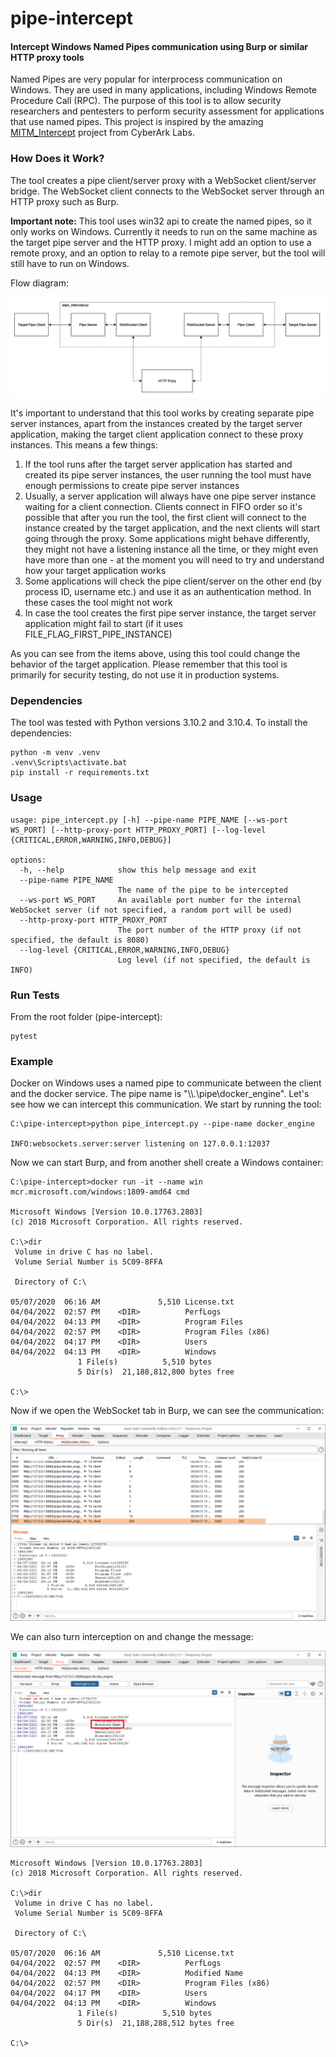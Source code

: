 # pipe-intercept
#### Intercept Windows Named Pipes communication using Burp or similar HTTP proxy tools
Named Pipes are very popular for interprocess communication on Windows. They are used in many applications, including Windows Remote Procedure Call (RPC). The purpose of this tool is to allow security researchers and pentesters to perform security assessment for applications that use named pipes.
This project is inspired by the amazing [MITM_Intercept](https://github.com/cyberark/MITM_Intercept) project from CyberArk Labs.
### How Does it Work?
The tool creates a pipe client/server proxy with a WebSocket client/server bridge. The WebSocket client connects to the WebSocket server through an HTTP proxy such as Burp.

**Important note:** This tool uses win32 api to create the named pipes, so it only works on Windows. Currently it needs to run on the same machine as the target pipe server and the HTTP proxy. I might add an option to use a remote proxy, and an option to relay to a remote pipe server, but the tool will still have to run on Windows.

Flow diagram:

![Flow Diagram](images/pipe-intercept.png)

It's important to understand that this tool works by creating separate pipe server instances, apart from the instances created by the target server application, making the target client application connect to these proxy instances. This means a few things:
1. If the tool runs after the target server application has started and created its pipe server instances, the user running the tool must have enough permissions to create pipe server instances
2. Usually, a server application will always have one pipe server instance waiting for a client connection. Clients connect in FIFO order so it's possible that after you run the tool, the first client will connect to the instance created by the target application, and the next clients will start going through the proxy. Some applications might behave differently, they might not have a listening instance all the time, or they might even have more than one - at the moment you will need to try and understand how your target application works
3. Some applications will check the pipe client/server on the other end (by process ID, username etc.) and use it as an authentication method. In these cases the tool might not work
4. In case the tool creates the first pipe server instance, the target server application might fail to start (if it uses FILE_FLAG_FIRST_PIPE_INSTANCE)

As you can see from the items above, using this tool could change the behavior of the target application. Please remember that this tool is primarily for security testing, do not use it in production systems.
### Dependencies
The tool was tested with Python versions 3.10.2 and 3.10.4. To install the dependencies:
```
python -m venv .venv
.venv\Scripts\activate.bat
pip install -r requirements.txt
```
### Usage
```
usage: pipe_intercept.py [-h] --pipe-name PIPE_NAME [--ws-port WS_PORT] [--http-proxy-port HTTP_PROXY_PORT] [--log-level {CRITICAL,ERROR,WARNING,INFO,DEBUG}]

options:
  -h, --help            show this help message and exit
  --pipe-name PIPE_NAME
                        The name of the pipe to be intercepted
  --ws-port WS_PORT     An available port number for the internal WebSocket server (if not specified, a random port will be used)
  --http-proxy-port HTTP_PROXY_PORT
                        The port number of the HTTP proxy (if not specified, the default is 8080)
  --log-level {CRITICAL,ERROR,WARNING,INFO,DEBUG}
                        Log level (if not specified, the default is INFO)
```
### Run Tests
From the root folder (pipe-intercept):
```
pytest
```
### Example
Docker on Windows uses a named pipe to communicate between the client and the docker service. The pipe name is "\\\\.\pipe\docker_engine". Let's see how we can intercept this communication. We start by running the tool:
```
C:\pipe-intercept>python pipe_intercept.py --pipe-name docker_engine

INFO:websockets.server:server listening on 127.0.0.1:12037
```
Now we can start Burp, and from another shell create a Windows container:
```
C:\pipe-intercept>docker run -it --name win mcr.microsoft.com/windows:1809-amd64 cmd

Microsoft Windows [Version 10.0.17763.2803]
(c) 2018 Microsoft Corporation. All rights reserved.

C:\>dir
 Volume in drive C has no label.
 Volume Serial Number is 5C09-8FFA

 Directory of C:\

05/07/2020  06:16 AM             5,510 License.txt
04/04/2022  02:57 PM    <DIR>          PerfLogs
04/04/2022  04:13 PM    <DIR>          Program Files
04/04/2022  02:57 PM    <DIR>          Program Files (x86)
04/04/2022  04:17 PM    <DIR>          Users
04/04/2022  04:13 PM    <DIR>          Windows
               1 File(s)          5,510 bytes
               5 Dir(s)  21,188,812,800 bytes free

C:\>
```
Now if we open the WebSocket tab in Burp, we can see the communication:

![Burp WebSocket History](images/burp_ws_history.png)

We can also turn interception on and change the message:

![Burp Intercept](images/burp_intercept.png)

```
Microsoft Windows [Version 10.0.17763.2803]
(c) 2018 Microsoft Corporation. All rights reserved.

C:\>dir
 Volume in drive C has no label.
 Volume Serial Number is 5C09-8FFA

 Directory of C:\

05/07/2020  06:16 AM             5,510 License.txt
04/04/2022  02:57 PM    <DIR>          PerfLogs
04/04/2022  04:13 PM    <DIR>          Modified Name
04/04/2022  02:57 PM    <DIR>          Program Files (x86)
04/04/2022  04:17 PM    <DIR>          Users
04/04/2022  04:13 PM    <DIR>          Windows
               1 File(s)          5,510 bytes
               5 Dir(s)  21,188,288,512 bytes free

C:\>
```
